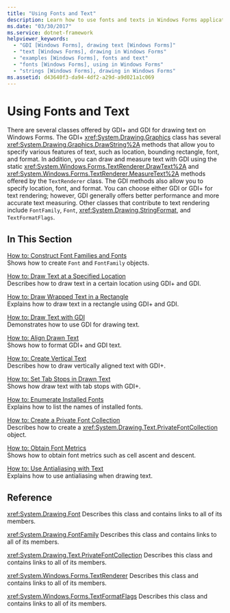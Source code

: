 ```yaml
---
title: "Using Fonts and Text"
description: Learn how to use fonts and texts in Windows Forms applications using a selection of topics and tutorials.
ms.date: "03/30/2017"
ms.service: dotnet-framework
helpviewer_keywords:
  - "GDI [Windows Forms], drawing text [Windows Forms]"
  - "text [Windows Forms], drawing in Windows Forms"
  - "examples [Windows Forms], fonts and text"
  - "fonts [Windows Forms], using in Windows Forms"
  - "strings [Windows Forms], drawing in Windows Forms"
ms.assetid: d43640f3-da94-4df2-a29d-a9d021a1c069
---
```

# Using Fonts and Text

There are several classes offered by GDI+ and GDI for drawing text on Windows Forms. The GDI+ <xref:System.Drawing.Graphics> class has several <xref:System.Drawing.Graphics.DrawString%2A> methods that allow you to specify various features of text, such as location, bounding rectangle, font, and format. In addition, you can draw and measure text with GDI using the static <xref:System.Windows.Forms.TextRenderer.DrawText%2A> and <xref:System.Windows.Forms.TextRenderer.MeasureText%2A> methods offered by the `TextRenderer` class. The GDI methods also allow you to specify location, font, and format. You can choose either GDI or GDI+ for text rendering; however, GDI generally offers better performance and more accurate text measuring. Other classes that contribute to text rendering include `FontFamily`, `Font`, <xref:System.Drawing.StringFormat>, and `TextFormatFlags`.

## In This Section

[How to: Construct Font Families and Fonts](how-to-construct-font-families-and-fonts.md)\
Shows how to create `Font` and `FontFamily` objects.

[How to: Draw Text at a Specified Location](how-to-draw-text-at-a-specified-location.md)\
Describes how to draw text in a certain location using GDI+ and GDI.

[How to: Draw Wrapped Text in a Rectangle](how-to-draw-wrapped-text-in-a-rectangle.md)\
Explains how to draw text in a rectangle using GDI+ and GDI.

[How to: Draw Text with GDI](how-to-draw-text-with-gdi.md)\
Demonstrates how to use GDI for drawing text.

[How to: Align Drawn Text](how-to-align-drawn-text.md)\
Shows how to format GDI+ and GDI text.

[How to: Create Vertical Text](how-to-create-vertical-text.md)\
Describes how to draw vertically aligned text with GDI+.

[How to: Set Tab Stops in Drawn Text](how-to-set-tab-stops-in-drawn-text.md)\
Shows how draw text with tab stops with GDI+.

[How to: Enumerate Installed Fonts](how-to-enumerate-installed-fonts.md)\
Explains how to list the names of installed fonts.

[How to: Create a Private Font Collection](how-to-create-a-private-font-collection.md)\
Describes how to create a <xref:System.Drawing.Text.PrivateFontCollection> object.

[How to: Obtain Font Metrics](how-to-obtain-font-metrics.md)\
Shows how to obtain font metrics such as cell ascent and descent.

[How to: Use Antialiasing with Text](how-to-use-antialiasing-with-text.md)\
Explains how to use antialiasing when drawing text.

## Reference

<xref:System.Drawing.Font>
Describes this class and contains links to all of its members.

<xref:System.Drawing.FontFamily>
Describes this class and contains links to all of its members.

<xref:System.Drawing.Text.PrivateFontCollection>
Describes this class and contains links to all of its members.

<xref:System.Windows.Forms.TextRenderer>
Describes this class and contains links to all of its members.

<xref:System.Windows.Forms.TextFormatFlags>
Describes this class and contains links to all of its members.
